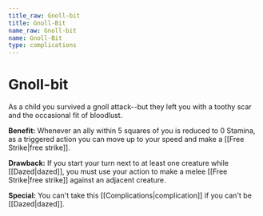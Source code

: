```yaml
---
title_raw: Gnoll-bit
title: Gnoll-Bit
name_raw: Gnoll-bit
name: Gnoll-Bit
type: complications
---
```


# Gnoll-bit

As a child you survived a gnoll attack--but they left you with a toothy scar and the occasional fit of bloodlust.

**Benefit:** Whenever an ally within 5 squares of you is reduced to 0 Stamina, as a triggered action you can move up to your speed and make a [[Free Strike|free strike]].

**Drawback:** If you start your turn next to at least one creature while [[Dazed|dazed]], you must use your action to make a melee [[Free Strike|free strike]] against an adjacent creature.

**Special:** You can't take this [[Complications|complication]] if you can't be [[Dazed|dazed]].
